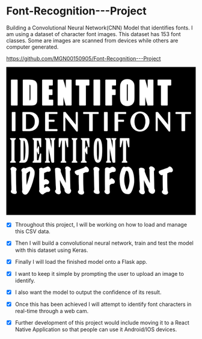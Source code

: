 # Font-Recognition---Project
Building a Convolutional Neural Network(CNN) Model that identifies fonts.
I am using a dataset of character font images. This dataset has 153 font classes. Some are images are scanned from devices while others are computer generated.

https://github.com/MGN00150905/Font-Recognition---Project

![picture alt](FONT.png "Title is optional")


- [x] Throughout this project, I will be working on how to load and manage this CSV data.

- [x] Then I will build a convolutional neural network, train and test the model with this dataset using Keras.

- [x] Finally I will load the finished model onto a Flask app.

- [x] I want to keep it simple by prompting the user to upload an image to identify.

- [x] I also want the model to output the confidence of its result.

- [x] Once this has been achieved I will attempt to identify font characters in real-time through a web cam.

- [x] Further development of this project would include moving it to a React Native Application so that people can use it Android/IOS devices.
